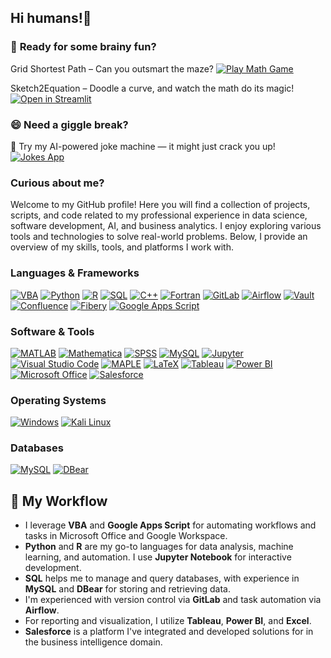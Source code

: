 ## Hi humans!👋


### 🚀 **Ready for some brainy fun?**

Grid Shortest Path – Can you outsmart the maze?
[![Play Math Game](https://static.streamlit.io/badges/streamlit_badge_black_white.svg)](https://grid-shortest-paths-centxwvma3bedjj3g9uhod.streamlit.app/)


Sketch2Equation – Doodle a curve, and watch the math do its magic!
[![Open in Streamlit](https://static.streamlit.io/badges/streamlit_badge_black_white.svg)](https://sketch2equation-vsftbwt7q8vkrhfejcrqbz.streamlit.app/)

### 😄 **Need a giggle break?**

🤣 Try my AI-powered joke machine — it might just crack you up!
[![Jokes App](https://img.shields.io/badge/Joke%20App-Play-green)](https://mastera88.github.io/ai-jokes-generator/)




<!--
**masterA88/masterA88** is a ✨ _special_ ✨ repository because its `README.md` (this file) appears on your GitHub profile.

Here are some ideas to get you started:

- 🔭 I’m currently working on ...
- 🌱 I’m currently learning ...
- 👯 I’m looking to collaborate on ...
- 🤔 I’m looking for help with ...
- 💬 Ask me about ...
- 📫 How to reach me: ...
- 😄 Pronouns: ...
- ⚡ Fun fact: ...
-->


### **Curious about me?**

Welcome to my GitHub profile! Here you will find a collection of projects, scripts, and code related to my professional experience in data science, software development, AI, and business analytics. I enjoy exploring various tools and technologies to solve real-world problems. Below, I provide an overview of my skills, tools, and platforms I work with.

### **Languages & Frameworks**
[![VBA](https://img.shields.io/badge/VBA-blue)](https://en.wikipedia.org/wiki/Visual_Basic_for_Applications) 
[![Python](https://img.shields.io/badge/Python-3.9-blue)](https://www.python.org) 
[![R](https://img.shields.io/badge/R-276DC3?style=flat-square&logo=r&logoColor=white)](https://www.r-project.org/) 
[![SQL](https://img.shields.io/badge/SQL-4479A1?style=flat-square&logo=sqlite&logoColor=white)](https://www.sql.org) 
[![C++](https://img.shields.io/badge/C%2B%2B-00599C?style=flat-square&logo=c%2B%2B&logoColor=white)](https://en.wikipedia.org/wiki/C%2B%2B) 
[![Fortran](https://img.shields.io/badge/Fortran-005C87?style=flat-square&logo=fortran&logoColor=white)](https://en.wikipedia.org/wiki/Fortran) 
[![GitLab](https://img.shields.io/badge/GitLab-FC6D26?style=flat-square&logo=gitlab&logoColor=white)](https://gitlab.com) 
[![Airflow](https://img.shields.io/badge/Airflow-17A1E8?style=flat-square&logo=apache-airflow&logoColor=white)](https://airflow.apache.org) 
[![Vault](https://img.shields.io/badge/Vault-7A4F1D?style=flat-square&logo=hashicorp&logoColor=white)](https://www.hashicorp.com/products/vault) 
[![Confluence](https://img.shields.io/badge/Confluence-172B4D?style=flat-square&logo=atlassian&logoColor=white)](https://www.atlassian.com/software/confluence) 
[![Fibery](https://img.shields.io/badge/Fibery-00B4A2?style=flat-square&logo=fibery&logoColor=white)](https://fibery.io) 
[![Google Apps Script](https://img.shields.io/badge/Google%20Apps%20Script-4285F4?style=flat-square&logo=google&logoColor=white)](https://developers.google.com/apps-script)

### **Software & Tools**
[![MATLAB](https://img.shields.io/badge/MATLAB-0076A8?style=flat-square&logo=matlab&logoColor=white)](https://www.mathworks.com/products/matlab.html) 
[![Mathematica](https://img.shields.io/badge/Mathematica-2F3D4D?style=flat-square&logo=wolfram-mathematica&logoColor=white)](https://www.wolfram.com/mathematica/) 
[![SPSS](https://img.shields.io/badge/SPSS-2F6CB7?style=flat-square&logo=ibm&logoColor=white)](https://www.ibm.com/products/spss-statistics) 
[![MySQL](https://img.shields.io/badge/MySQL-4479A1?style=flat-square&logo=mysql&logoColor=white)](https://www.mysql.com) 
[![Jupyter](https://img.shields.io/badge/Jupyter-F37626?style=flat-square&logo=jupyter&logoColor=white)](https://jupyter.org/) 
[![Visual Studio Code](https://img.shields.io/badge/Visual%20Studio%20Code-007ACC?style=flat-square&logo=visualstudiocode&logoColor=white)](https://code.visualstudio.com) 
[![MAPLE](https://img.shields.io/badge/MAPLE-2E2D8C?style=flat-square&logo=maple&logoColor=white)](https://www.maplesoft.com) 
[![LaTeX](https://img.shields.io/badge/LaTeX-008080?style=flat-square&logo=latex&logoColor=white)](https://www.latex-project.org) 
[![Tableau](https://img.shields.io/badge/Tableau-E97627?style=flat-square&logo=tableau&logoColor=white)](https://www.tableau.com) 
[![Power BI](https://img.shields.io/badge/Power%20BI-F2C811?style=flat-square&logo=powerbi&logoColor=white)](https://powerbi.microsoft.com/) 
[![Microsoft Office](https://img.shields.io/badge/Microsoft%20Office-D83B01?style=flat-square&logo=microsoft-office&logoColor=white)](https://www.microsoft.com/en-us/microsoft-365) 
[![Salesforce](https://img.shields.io/badge/Salesforce-00A1E0?style=flat-square&logo=salesforce&logoColor=white)](https://www.salesforce.com) 

### **Operating Systems**
[![Windows](https://img.shields.io/badge/Windows-0078D6?style=flat-square&logo=windows&logoColor=white)](https://www.microsoft.com/en-us/windows) 
[![Kali Linux](https://img.shields.io/badge/Kali%20Linux-557C8C?style=flat-square&logo=kali-linux&logoColor=white)](https://www.kali.org)

### **Databases**
[![MySQL](https://img.shields.io/badge/MySQL-4479A1?style=flat-square&logo=mysql&logoColor=white)](https://www.mysql.com) 
[![DBear](https://img.shields.io/badge/DBear-4D87A8?style=flat-square&logo=data&logoColor=white)](https://dbear.io)

## 🔧 My Workflow

- I leverage **VBA** and **Google Apps Script** for automating workflows and tasks in Microsoft Office and Google Workspace.
- **Python** and **R** are my go-to languages for data analysis, machine learning, and automation. I use **Jupyter Notebook** for interactive development.
- **SQL** helps me to manage and query databases, with experience in **MySQL** and **DBear** for storing and retrieving data.
- I'm experienced with version control via **GitLab** and task automation via **Airflow**.
- For reporting and visualization, I utilize **Tableau**, **Power BI**, and **Excel**.
- **Salesforce** is a platform I've integrated and developed solutions for in the business intelligence domain.





